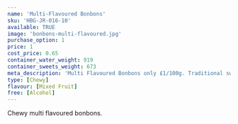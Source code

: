 ```yaml
---
name: 'Multi-Flavoured Bonbons'
sku: 'HBG-JR-016-10'
available: TRUE
image: 'bonbons-multi-flavoured.jpg'
purchase_option: 1
price: 1
cost_price: 0.65
container_water_weight: 919
container_sweets_weight: 673
meta_description: 'Multi Flavoured Bonbons only £1/100g. Traditional sweets and more at Humbugs Confectionery Store. Specialists in satisfying your sweet tooth!'
type: [Chewy]
flavour: [Mixed Fruit]
free: [Alcohol]
---
```

Chewy multi flavoured bonbons.